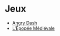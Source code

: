 <!-- TITLE: Accueil -->
<!-- SUBTITLE:  -->

# Jeux
* [Angry Dash](angry-dash/summary)
* [L'Épopée Médiévale](epopee-medievale/summary)
